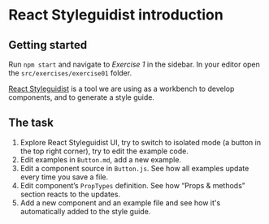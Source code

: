 # React Styleguidist introduction

## Getting started

Run `npm start` and navigate to _Exercise 1_ in the sidebar. In your editor open the `src/exercises/exercise01` folder.

[React Styleguidist](https://react-styleguidist.js.org/) is a tool we are using as a workbench to develop components, and to generate a style guide.

## The task

1. Explore React Styleguidist UI, try to switch to isolated mode (a button in the top right corner), try to edit the example code.
1. Edit examples in `Button.md`, add a new example.
1. Edit a component source in `Button.js`. See how all examples update every time you save a file.
1. Edit component’s `PropTypes` definition. See how “Props & methods” section reacts to the updates.
1. Add a new component and an example file and see how it's automatically added to the style guide.
